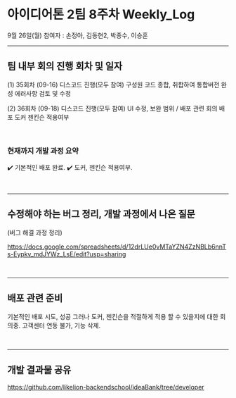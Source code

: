 # 아이디어톤 2팀 8주차 Weekly_Log
9월 26일(월) 참여자 : 손정아, 김동현2, 박종수, 이승훈
<br>
<hr>


## 팀 내부 회의 진행 회차 및 일자

(1) 35회차 (09-16) 디스코드 진행(모두 참여)
구성원 코드 종합, 취합하여 통합버전 완성
에러사항 검토 및 수정

(2) 36회차 (09-18) 디스코드 진행(모두 참여)
UI 수정, 보완 범위 / 배포 관련 회의
배포 도커 젠킨슨 적용여부


<br>

### 현재까지 개발 과정 요약
✔️ 기본적인 배포 완료.
✔️ 도커, 젠킨슨 적용여부.

<br>
<hr>

## 수정해야 하는 버그 정리, 개발 과정에서 나온 질문

(버그 해결 과정 정리)

https://docs.google.com/spreadsheets/d/12drLUe0vMTaYZN4ZzNBLb6nnTs-Eypkv_mdJYWz_LsE/edit?usp=sharing

<br>
<hr>

## 배포 관련 준비

기본적인 배포 시도, 성공 
그러나 도커, 젠킨슨을 적절하게 적용 할 수 있을지에 대한 회의중.
고객센터 연동 불가, 기능 삭제.

<br>
<hr>

## 개발 결과물 공유
https://github.com/likelion-backendschool/ideaBank/tree/developer
